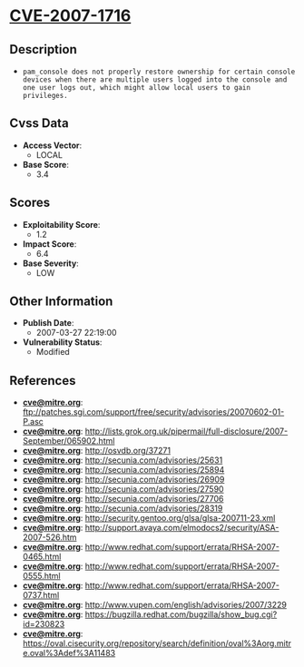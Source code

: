 
# [CVE-2007-1716](ftp://patches.sgi.com/support/free/security/advisories/20070602-01-P.asc)

## Description

- `pam_console does not properly restore ownership for certain console devices when there are multiple users logged into the console and one user logs out, which might allow local users to gain privileges.`

## Cvss Data

- **Access Vector**:
  - LOCAL
- **Base Score**:
  - 3.4

## Scores

- **Exploitability Score**:
  - 1.2
- **Impact Score**:
  - 6.4
- **Base Severity**:
  - LOW

## Other Information

- **Publish Date**:
  - 2007-03-27 22:19:00
- **Vulnerability Status**:
  - Modified

## References

- **cve@mitre.org**: ftp://patches.sgi.com/support/free/security/advisories/20070602-01-P.asc
- **cve@mitre.org**: http://lists.grok.org.uk/pipermail/full-disclosure/2007-September/065902.html
- **cve@mitre.org**: http://osvdb.org/37271
- **cve@mitre.org**: http://secunia.com/advisories/25631
- **cve@mitre.org**: http://secunia.com/advisories/25894
- **cve@mitre.org**: http://secunia.com/advisories/26909
- **cve@mitre.org**: http://secunia.com/advisories/27590
- **cve@mitre.org**: http://secunia.com/advisories/27706
- **cve@mitre.org**: http://secunia.com/advisories/28319
- **cve@mitre.org**: http://security.gentoo.org/glsa/glsa-200711-23.xml
- **cve@mitre.org**: http://support.avaya.com/elmodocs2/security/ASA-2007-526.htm
- **cve@mitre.org**: http://www.redhat.com/support/errata/RHSA-2007-0465.html
- **cve@mitre.org**: http://www.redhat.com/support/errata/RHSA-2007-0555.html
- **cve@mitre.org**: http://www.redhat.com/support/errata/RHSA-2007-0737.html
- **cve@mitre.org**: http://www.vupen.com/english/advisories/2007/3229
- **cve@mitre.org**: https://bugzilla.redhat.com/bugzilla/show_bug.cgi?id=230823
- **cve@mitre.org**: https://oval.cisecurity.org/repository/search/definition/oval%3Aorg.mitre.oval%3Adef%3A11483

